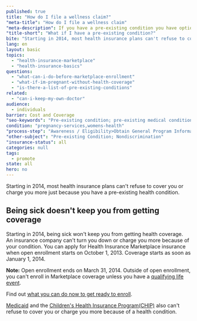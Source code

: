 ```yaml
---
published: true
title: "How do I file a wellness claim?"
"meta-title": "How do I file a wellness claim"
"meta-description": If you have a pre-existing condition you have options.
"title-short": "What if I have a pre-existing condition?"
bite: "Starting in 2014, most health insurance plans can't refuse to cover you or charge you more just because you have a pre-existing health condition."
lang: en
layout: basic
topics:
  - "health-insurance-marketplace"
  - "health-insurance-basics"
questions:
  - "what-can-i-do-before-marketplace-enrollment"
  - "what-if-im-pregnant-without-health-coverage"
  - "is-there-a-list-of-pre-existing-conditions"
related:
  - "can-i-keep-my-own-doctor"
audience:
  - individuals
barrier: Cost and Coverage
"seo-keywords": "Pre-existing condition; pre-existing medical condition; health insurance marketplace"
condition: "pregnancy-services,womens-health"
"process-step": "Awareness / Eligibility>Obtain General Program Information"
"other-subject": "Pre-existing Condition; Nondiscrimination"
"insurance-status": all
categories: null
tags:
  - promote
state: all
hero: no
---
```


Starting in 2014, most health insurance plans can't refuse to cover you or charge you more just because you have a pre-existing health condition.

## Being sick doesn't keep you from getting coverage

Starting in 2014, being sick won't keep you from getting health coverage. An insurance company can't turn you down or charge you more because of your condition. You can apply for Health Insurance Marketplace insurance when open enrollment starts on October 1, 2013. Coverage starts as soon as January 1, 2014.

**Note:** Open enrollment ends on March 31, 2014. Outside of open enrollment, you can't enroll in Marketplace coverage unless you have a [qualifying life event](/glossary/qualifying-life-event "glossary").

Find out [what you can do now to get ready to enroll](/how-can-i-get-ready-to-enroll-in-the-marketplace).

[Medicaid](/do-i-qualify-for-medicaid) and the [Children's Health Insurance Program(CHIP)](/are-my-children-eligible-for-chip) also can't refuse to cover you or charge you more because of a health condition.
